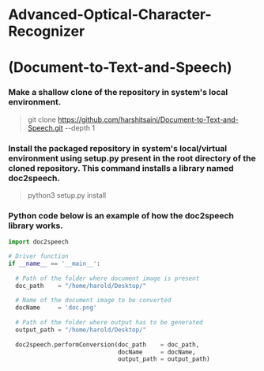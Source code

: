 # Advanced-Optical-Character-Recognizer
# (Document-to-Text-and-Speech)

### Make a shallow clone of the repository in system's local environment.
> git clone https://github.com/harshitsaini/Document-to-Text-and-Speech.git --depth 1

### Install the packaged repository in system's local/virtual environment using setup.py present in the root directory of the cloned repository. This command installs a library named doc2speech.
> python3 setup.py install

### Python code below is an example of how the doc2speech library works.

```python
import doc2speech

# Driver function
if __name__ == '__main__':
  
  # Path of the folder where document image is present
  doc_path    = "/home/harold/Desktop/"
  
  # Name of the document image to be converted
  docName     = 'doc.png'
  
  # Path of the folder where output has to be generated
  output_path = "/home/harold/Desktop/"
   
  doc2speech.performConversion(doc_path    = doc_path,
                               docName     = docName,
                               output_path = output_path)
```
